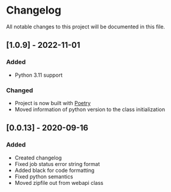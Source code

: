 # Changelog
All notable changes to this project will be documented in this file.

## [1.0.9] - 2022-11-01

### Added
- Python 3.11 support

### Changed
- Project is now built with [Poetry](https://python-poetry.org)
- Moved information of python version to the class initialization

## [0.0.13] - 2020-09-16
### Added
  * Created changelog
  * Fixed job status error string format
  * Added black for code formatting
  * Fixed python semantics
  * Moved zipfile out from webapi class
